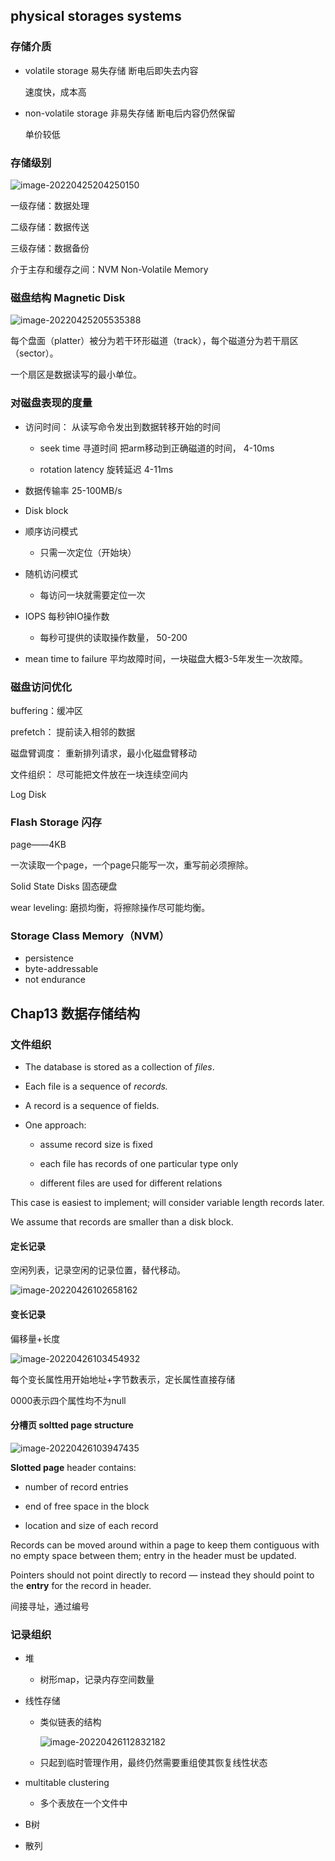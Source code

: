 ## physical storages systems

### 存储介质

- volatile storage 易失存储 断电后即失去内容 

  速度快，成本高

- non-volatile storage 非易失存储 断电后内容仍然保留

  单价较低

### 存储级别

![image-20220425204250150](C:\Users\lenovo\AppData\Roaming\Typora\typora-user-images\image-20220425204250150.png)

一级存储：数据处理

二级存储：数据传送

三级存储：数据备份

介于主存和缓存之间：NVM Non-Volatile Memory

### 磁盘结构 Magnetic Disk

![image-20220425205535388](C:\Users\lenovo\AppData\Roaming\Typora\typora-user-images\image-20220425205535388.png)

每个盘面（platter）被分为若干环形磁道（track），每个磁道分为若干扇区（sector）。

一个扇区是数据读写的最小单位。

### 对磁盘表现的度量

- 访问时间： 从读写命令发出到数据转移开始的时间

  - seek time  寻道时间 把arm移动到正确磁道的时间， 4-10ms

  - rotation latency 旋转延迟 4-11ms
- 数据传输率 25-100MB/s
- Disk block
- 顺序访问模式
  - 只需一次定位（开始块）
- 随机访问模式
  - 每访问一块就需要定位一次
- IOPS 每秒钟IO操作数
  - 每秒可提供的读取操作数量， 50-200

- mean time to failure 平均故障时间，一块磁盘大概3-5年发生一次故障。

### 磁盘访问优化

buffering：缓冲区

prefetch： 提前读入相邻的数据

磁盘臂调度： 重新排列请求，最小化磁盘臂移动

文件组织： 尽可能把文件放在一块连续空间内

Log Disk



### Flash Storage 闪存

page——4KB

一次读取一个page，一个page只能写一次，重写前必须擦除。

Solid State Disks 固态硬盘

wear leveling: 磨损均衡，将擦除操作尽可能均衡。

### Storage Class Memory（NVM）

- persistence
- byte-addressable
- not endurance

## Chap13 数据存储结构

### 文件组织

- The database is stored as a collection of *files*. 
- Each file is a sequence of *records.* 
- A record is a sequence of fields.

- One approach:

  - assume record size is fixed

  - each file has records of one particular type only 

  - different files are used for different relations

This case is easiest to implement; will consider variable length records later.

We assume that records are smaller than a disk block.

#### 定长记录

空闲列表，记录空闲的记录位置，替代移动。

![image-20220426102658162](C:\Users\lenovo\AppData\Roaming\Typora\typora-user-images\image-20220426102658162.png)

#### 变长记录

偏移量+长度

![image-20220426103454932](E:\typorapic\image-20220426103454932.png)

每个变长属性用开始地址+字节数表示，定长属性直接存储

0000表示四个属性均不为null

#### 分槽页 soltted page structure

![image-20220426103947435](E:\typorapic\image-20220426103947435.png)

**Slotted page** header contains:

- number of record entries

- end of free space in the block

- location and size of each record

Records can be moved around within a page to keep them contiguous with no empty space between them; entry in the header must be updated.

Pointers should not point directly to record — instead they should point to the **entry** for the record in header.

间接寻址，通过编号

### 记录组织

- 堆

  - 树形map，记录内存空间数量

- 线性存储

  - 类似链表的结构

    ![image-20220426112832182](E:\typorapic\image-20220426112832182.png)

  - 只起到临时管理作用，最终仍然需要重组使其恢复线性状态

- multitable clustering

  - 多个表放在一个文件中

- B树

- 散列

